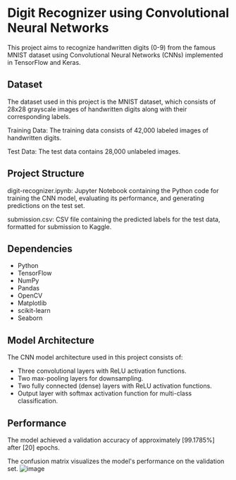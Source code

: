 # Digit Recognizer using Convolutional Neural Networks
This project aims to recognize handwritten digits (0-9) from the famous MNIST dataset using Convolutional Neural Networks (CNNs) implemented in TensorFlow and Keras.

## Dataset
The dataset used in this project is the MNIST dataset, which consists of 28x28 grayscale images of handwritten digits along with their corresponding labels.

Training Data: The training data consists of 42,000 labeled images of handwritten digits.

Test Data: The test data contains 28,000 unlabeled images.

## Project Structure
digit-recognizer.ipynb: Jupyter Notebook containing the Python code for training the CNN model, evaluating its performance, and generating predictions on the test set.

submission.csv: CSV file containing the predicted labels for the test data, formatted for submission to Kaggle.

## Dependencies
- Python
- TensorFlow
- NumPy
- Pandas
- OpenCV
- Matplotlib
- scikit-learn
- Seaborn

## Model Architecture
The CNN model architecture used in this project consists of:
- Three convolutional layers with ReLU activation functions.
- Two max-pooling layers for downsampling.
- Two fully connected (dense) layers with ReLU activation functions.
- Output layer with softmax activation function for multi-class classification.

## Performance
The model achieved a validation accuracy of approximately [99.1785%] after [20] epochs. 

The confusion matrix visualizes the model's performance on the validation set.
![image](https://github.com/Nourhan613/TEKNOSOFT/assets/98773024/c8eefbd4-c238-4936-81eb-7d2d505dde3d)

